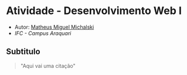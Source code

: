# Atividade - Desenvolvimento Web I

- Autor: [Matheus Miguel Michalski](https://github.com/matheusmichalski)
- *IFC - Campus Araquari*

## Subtitulo
> "Aqui vai uma citação"